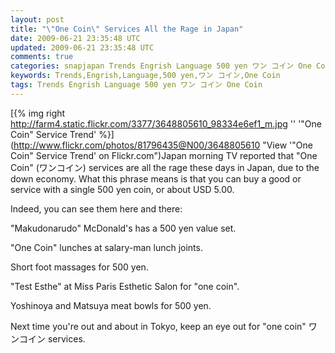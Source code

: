 ```yaml
---           
layout: post
title: "\"One Coin\" Services All the Rage in Japan"
date: 2009-06-21 23:35:48 UTC
updated: 2009-06-21 23:35:48 UTC
comments: true
categories: snapjapan Trends Engrish Language 500 yen ワン コイン One Coin
keywords: Trends,Engrish,Language,500 yen,ワン コイン,One Coin
tags: Trends Engrish Language 500 yen ワン コイン One Coin
---
```

 

[{% img right http://farm4.static.flickr.com/3377/3648805610_98334e6ef1_m.jpg '' '"One Coin" Service Trend' %}](http://www.flickr.com/photos/81796435@N00/3648805610 "View '"One Coin" Service Trend' on Flickr.com")Japan morning TV reported that "One Coin" (ワンコイン) services are all the rage these days in Japan, due to the down economy. What this phrase means is that you can buy a good or service with a single 500 yen coin, or about USD 5.00. 


Indeed, you can see them here and there: 





"Makudonarudo" McDonald's has a 500 yen value set.


"One Coin" lunches at salary-man lunch joints.


Short foot massages for 500 yen.


"Test Esthe" at Miss Paris Esthetic Salon for "one coin".


Yoshinoya and Matsuya meat bowls for 500 yen.





Next time you're out and about in Tokyo, keep an eye out for "one coin" ワンコイン services. 

